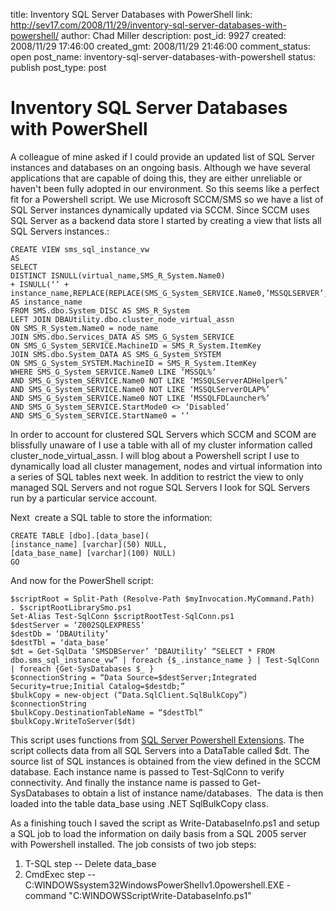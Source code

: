 title: Inventory SQL Server Databases with PowerShell
link: http://sev17.com/2008/11/29/inventory-sql-server-databases-with-powershell/
author: Chad Miller
description: 
post_id: 9927
created: 2008/11/29 17:46:00
created_gmt: 2008/11/29 21:46:00
comment_status: open
post_name: inventory-sql-server-databases-with-powershell
status: publish
post_type: post

# Inventory SQL Server Databases with PowerShell

A colleague of mine asked if I could provide an updated list of SQL Server instances and databases on an ongoing basis. Although we have several applications that are capable of doing this, they are either unreliable or haven't been fully adopted in our environment. So this seems like a perfect fit for a Powershell script. We use Microsoft SCCM/SMS so we have a list of SQL Server instances dynamically updated via SCCM. Since SCCM uses SQL Server as a backend data store I started by creating a view that lists all SQL Servers instances.:
    
    
    CREATE VIEW sms_sql_instance_vw
    AS
    SELECT
    DISTINCT ISNULL(virtual_name,SMS_R_System.Name0)
    + ISNULL(‘’ + instance_name,REPLACE(REPLACE(SMS_G_System_SERVICE.Name0,’MSSQLSERVER’,”),’MSSQL$’,'’))
    AS instance_name
    FROM SMS.dbo.System_DISC AS SMS_R_System
    LEFT JOIN DBAUtility.dbo.cluster_node_virtual_assn
    ON SMS_R_System.Name0 = node_name
    JOIN SMS.dbo.Services_DATA AS SMS_G_System_SERVICE
    ON SMS_G_System_SERVICE.MachineID = SMS_R_System.ItemKey
    JOIN SMS.dbo.System_DATA AS SMS_G_System_SYSTEM
    ON SMS_G_System_SYSTEM.MachineID = SMS_R_System.ItemKey
    WHERE SMS_G_System_SERVICE.Name0 LIKE ‘MSSQL%’
    AND SMS_G_System_SERVICE.Name0 NOT LIKE ‘MSSQLServerADHelper%’
    AND SMS_G_System_SERVICE.Name0 NOT LIKE ‘MSSQLServerOLAP%’
    AND SMS_G_System_SERVICE.Name0 NOT LIKE ‘MSSQLFDLauncher%’
    AND SMS_G_System_SERVICE.StartMode0 <> ‘Disabled’
    AND SMS_G_System_SERVICE.StartName0 = ‘’
    

In order to account for clustered SQL Servers which SCCM and SCOM are blissfully unaware of I use a table with all of my cluster information called cluster_node_virtual_assn. I will blog about a Powershell script I use to dynamically load all cluster management, nodes and virtual information into a series of SQL tables next week. In addition to restrict the view to only managed SQL Servers and not rogue SQL Servers I look for SQL Servers run by a particular service account. 

Next  create a SQL table to store the information:
    
    
    CREATE TABLE [dbo].[data_base](
    [instance_name] [varchar](50) NULL,
    [data_base_name] [varchar](100) NULL)
    GO
    

And now for the PowerShell script:
    
    
    $scriptRoot = Split-Path (Resolve-Path $myInvocation.MyCommand.Path)
    . $scriptRootLibrarySmo.ps1
    Set-Alias Test-SqlConn $scriptRootTest-SqlConn.ps1
    $destServer = ‘Z002SQLEXPRESS’
    $destDb = ‘DBAUtility’
    $destTbl = ‘data_base’
    $dt = Get-SqlData ‘SMSDBServer’ ‘DBAUtility’ “SELECT * FROM dbo.sms_sql_instance_vw” | foreach {$_.instance_name } | Test-SqlConn | foreach {Get-SysDatabases $_ }
    $connectionString = “Data Source=$destServer;Integrated Security=true;Initial Catalog=$destdb;”
    $bulkCopy = new-object (“Data.SqlClient.SqlBulkCopy”) $connectionString
    $bulkCopy.DestinationTableName = “$destTbl”
    $bulkCopy.WriteToServer($dt)
    

This script uses functions from [SQL Server Powershell Extensions](http://www.codeplex.com/sqlpsx). The script collects data from all SQL Servers into a DataTable called $dt. The source list of SQL instances is obtained from the view defined in the SCCM database. Each instance name is passed to Test-SqlConn to verify connectivity. And finally the instance name is passed to Get-SysDatabases to obtain a list of instance name/databases.  The data is then loaded into the table data_base using .NET SqlBulkCopy class.

As a finishing touch I saved the script as Write-DatabaseInfo.ps1 and setup a SQL job to load the information on daily basis from a SQL 2005 server with Powershell installed. The job consists of two job steps:

  1. T-SQL step -- Delete data_base
  2. CmdExec step -- C:WINDOWSsystem32WindowsPowerShellv1.0powershell.EXE -command "C:WINDOWSScriptWrite-DatabaseInfo.ps1"